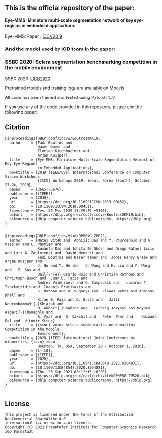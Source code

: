 ## This is the official repository of the paper:
#### Eye-MMS: Miniature multi-scale segmentation network of key eye-regions in embedded applications
Eye-MMS: Paper : [ICCV2019](https://openaccess.thecvf.com/content_ICCVW_2019/papers/OpenEDS/Boutros_Eye-MMS_Miniature_Multi-Scale_Segmentation_Network_of_Key_Eye-Regions_in_Embedded_ICCVW_2019_paper.pdf)
### And the model used by IGD team in the paper:
### SSBC 2020: Sclera segmentation benchmarking competition in the mobile environment
SSBC 2020: [IJCB2020](https://ieeexplore.ieee.org/stamp/stamp.jsp?arnumber=9304881)




Pretrained models and training logs are available on [Models](https://drive.google.com/drive/folders/1K3NXvN-_8x_h3FNBl-aC4toyrtNnB3t-?usp=sharing) 


All code has been trained and tested using  Pytorch 1.7.1
 


If you use any of the code provided in this repository, please cite the following paper:
## Citation
```
@inproceedings{DBLP:conf/iccvw/BoutrosDKK19,
  author    = {Fadi Boutros and
               Naser Damer and
               Florian Kirchbuchner and
               Arjan Kuijper},
  title     = {Eye-MMS: Miniature Multi-Scale Segmentation Network of Key Eye-Regions
               in Embedded Applications},
  booktitle = {2019 {IEEE/CVF} International Conference on Computer Vision Workshops,
               {ICCV} Workshops 2019, Seoul, Korea (South), October 27-28, 2019},
  pages     = {3665--3670},
  publisher = {{IEEE}},
  year      = {2019},
  url       = {https://doi.org/10.1109/ICCVW.2019.00452},
  doi       = {10.1109/ICCVW.2019.00452},
  timestamp = {Tue, 29 Dec 2020 18:39:49 +0100},
  biburl    = {https://dblp.org/rec/conf/iccvw/BoutrosDKK19.bib},
  bibsource = {dblp computer science bibliography, https://dblp.org}
}


@inproceedings{DBLP:conf/icb/VitekDPMPDGLZMB20,
  author    = {Matej Vitek and  Abhijit Das and Y. Pourcenoux and A. Missler and C. Paumier and
               Sumanta Das and Ishita De Ghosh and Diego Rafael Lucio and Luiz A. Zanlorensi and  David Menotti and
               Fadi Boutros and Naser Damer and  Jonas Henry Grebe and Arjan Kuijper and
               J. Hu and Y. He and   C. Wang and H. Liu and Y. Wang and   Z. Sun and
               Dail{\'{e}} Osorio Roig and Christian Rathgeb and Christoph Busch and  Juan E. Tapia and
               Andres Valenzuela and G. Zampoukis and   Lazaros T. Tsochatzidis and  Ioannis Pratikakis and
               S. Nathan and R. Suganya and  Vineet Mehta and Abhinav Dhall and
               Kiran B. Raja and G. Gupta and   Jalil Nourmohammadi{-}Khiarak and
               M. Akbari{-}Shahper and   Farhang Jaryani and Meysam Asgari{-}Chenaghlu and
               R. Vyas and  S. Dakshit and   Peter Peer and    Umapada Pal and  Vitomir Struc},
  title     = {{SSBC} 2020: Sclera Segmentation Benchmarking Competition in the Mobile
               Environment},
  booktitle = {2020 {IEEE} International Joint Conference on Biometrics, {IJCB} 2020,
               Houston, TX, USA, September 28 - October 1, 2020},
  pages     = {1--10},
  publisher = {{IEEE}},
  year      = {2020},
  url       = {https://doi.org/10.1109/IJCB48548.2020.9304881},
  doi       = {10.1109/IJCB48548.2020.9304881},
  timestamp = {Thu, 23 Sep 2021 08:12:35 +0200},
  biburl    = {https://dblp.org/rec/conf/icb/VitekDPMPDGLZMB20.bib},
  bibsource = {dblp computer science bibliography, https://dblp.org}
}


```


## License

```
This project is licensed under the terms of the Attribution-NonCommercial-ShareAlike 4.0 
International (CC BY-NC-SA 4.0) license. 
Copyright (c) 2021 Fraunhofer Institute for Computer Graphics Research IGD Darmstadt
```